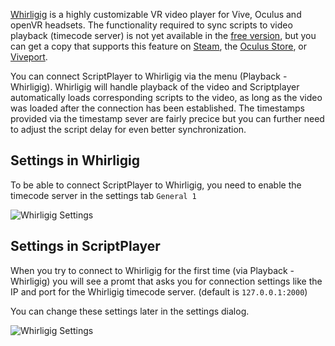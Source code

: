 [Whirligig](http://www.whirligig.xyz/) is a highly customizable VR video player for Vive, Oculus and openVR headsets. The functionality required to sync scripts to video playback (timecode server) is not yet available in the [free version](http://www.whirligig.xyz/new-page-3/), but you can get a copy that supports this feature on [Steam](http://store.steampowered.com/app/451650/), the [Oculus Store](https://www.oculus.com/experiences/rift/1130182873666293/), or [Viveport](https://www.viveport.com/apps/4c5e1cd4-895b-4167-8581-1f7ab94a5491).

You can connect ScriptPlayer to Whirligig via the menu (Playback - Whirligig). Whirligig will handle playback of the video and Scriptplayer automatically loads corresponding scripts to the video, as long as the video was loaded after the connection has been established. The timestamps provided via the timestamp sever are fairly precice but you can further need to adjust the script delay for even better synchronization. 

## Settings in Whirligig

To be able to connect ScriptPlayer to Whirligig, you need to enable the timecode server in the settings tab ``General 1``

![Whirligig Settings](https://raw.githubusercontent.com/FredTungsten/ScriptPlayer/master/Assets/WhirligigSettings.png)

## Settings in ScriptPlayer

When you try to connect to Whirligig for the first time (via Playback - Whirligig) you will see a promt that asks you for connection settings like the IP and port for the Whirligig timecode server. (default is ``127.0.0.1:2000``)

You can change these settings later in the settings dialog.

![Whirligig Settings](https://raw.githubusercontent.com/FredTungsten/ScriptPlayer/master/Assets/WhirligigConnectionSettings.png)